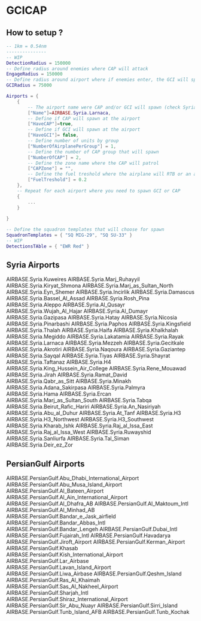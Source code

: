 # GCICAP

## How to setup ?

```lua
-- 1km = 0.54nm
---------------
-- WIP
DetectionRadius = 150000 
-- Define radius around enemies where CAP will attack
EngageRadius = 150000
-- Define radius around airport where if enemies enter, the GCI will spawn    
GCIRadius = 75000        

Airports = {
    {
        -- The airport name were CAP and/or GCI will spawn (check Syria Airports and PersianGulf Airports section)
        ["Name"]=AIRBASE.Syria.Larnaca, 
        -- Define if CAP will spawn at the airport
        ["HaveCAP"]=true,
        -- Define if GCI will spawn at the airport
        ["HaveGCI"]= false,
        -- Define number of units by group
        ["NumberOfAirplanePerGroup"] = 1,
        -- Define the number of CAP group that will spawn 
        ["NumberOfCAP"] = 2,
        -- Define the zone name where the CAP will patrol
        ["CAPZone"] = "",
        -- Define the fuel treshold where the airplane will RTB or an air refuel
        ["FuelTreshold"] = 0.2
    },
    -- Repeat for each airport where you need to spawn GCI or CAP
    {
        ...
    }
    
}

-- Define the squadron templates that will choose for spawn
SquadronTemplates = { "SQ MIG-29", "SQ SU-33" }
-- WIP
DetectionsTAble = { "EWR Red" }
```

## Syria Airports
AIRBASE.Syria.Kuweires
AIRBASE.Syria.Marj_Ruhayyil
AIRBASE.Syria.Kiryat_Shmona
AIRBASE.Syria.Marj_as_Sultan_North
AIRBASE.Syria.Eyn_Shemer
AIRBASE.Syria.Incirlik
AIRBASE.Syria.Damascus
AIRBASE.Syria.Bassel_Al_Assad
AIRBASE.Syria.Rosh_Pina
AIRBASE.Syria.Aleppo
AIRBASE.Syria.Al_Qusayr
AIRBASE.Syria.Wujah_Al_Hajar
AIRBASE.Syria.Al_Dumayr
AIRBASE.Syria.Gazipasa
AIRBASE.Syria.Hatay
AIRBASE.Syria.Nicosia
AIRBASE.Syria.Pinarbashi
AIRBASE.Syria.Paphos
AIRBASE.Syria.Kingsfield
AIRBASE.Syria.Thalah
AIRBASE.Syria.Haifa
AIRBASE.Syria.Khalkhalah
AIRBASE.Syria.Megiddo
AIRBASE.Syria.Lakatamia
AIRBASE.Syria.Rayak
AIRBASE.Syria.Larnaca
AIRBASE.Syria.Mezzeh
AIRBASE.Syria.Gecitkale
AIRBASE.Syria.Akrotiri
AIRBASE.Syria.Naqoura
AIRBASE.Syria.Gaziantep
AIRBASE.Syria.Sayqal
AIRBASE.Syria.Tiyas
AIRBASE.Syria.Shayrat
AIRBASE.Syria.Taftanaz
AIRBASE.Syria.H4
AIRBASE.Syria.King_Hussein_Air_College
AIRBASE.Syria.Rene_Mouawad
AIRBASE.Syria.Jirah
AIRBASE.Syria.Ramat_David
AIRBASE.Syria.Qabr_as_Sitt
AIRBASE.Syria.Minakh
AIRBASE.Syria.Adana_Sakirpasa
AIRBASE.Syria.Palmyra
AIRBASE.Syria.Hama
AIRBASE.Syria.Ercan
AIRBASE.Syria.Marj_as_Sultan_South
AIRBASE.Syria.Tabqa
AIRBASE.Syria.Beirut_Rafic_Hariri
AIRBASE.Syria.An_Nasiriyah
AIRBASE.Syria.Abu_al_Duhur
AIRBASE.Syria.At_Tanf
AIRBASE.Syria.H3
AIRBASE.Syria.H3_Northwest
AIRBASE.Syria.H3_Southwest
AIRBASE.Syria.Kharab_Ishk
AIRBASE.Syria.Raj_al_Issa_East
AIRBASE.Syria.Raj_al_Issa_West
AIRBASE.Syria.Ruwayshid
AIRBASE.Syria.Sanliurfa
AIRBASE.Syria.Tal_Siman
AIRBASE.Syria.Deir_ez_Zor

## PersianGulf Airports
AIRBASE.PersianGulf.Abu_Dhabi_International_Airport
AIRBASE.PersianGulf.Abu_Musa_Island_Airport
AIRBASE.PersianGulf.Al_Bateen_Airport
AIRBASE.PersianGulf.Al_Ain_International_Airport
AIRBASE.PersianGulf.Al_Dhafra_AB
AIRBASE.PersianGulf.Al_Maktoum_Intl
AIRBASE.PersianGulf.Al_Minhad_AB
AIRBASE.PersianGulf.Bandar_e_Jask_airfield
AIRBASE.PersianGulf.Bandar_Abbas_Intl
AIRBASE.PersianGulf.Bandar_Lengeh
AIRBASE.PersianGulf.Dubai_Intl
AIRBASE.PersianGulf.Fujairah_Intl
AIRBASE.PersianGulf.Havadarya
AIRBASE.PersianGulf.Jiroft_Airport
AIRBASE.PersianGulf.Kerman_Airport
AIRBASE.PersianGulf.Khasab
AIRBASE.PersianGulf.Kish_International_Airport
AIRBASE.PersianGulf.Lar_Airbase
AIRBASE.PersianGulf.Lavan_Island_Airport
AIRBASE.PersianGulf.Liwa_Airbase
AIRBASE.PersianGulf.Qeshm_Island
AIRBASE.PersianGulf.Ras_Al_Khaimah
AIRBASE.PersianGulf.Sas_Al_Nakheel_Airport
AIRBASE.PersianGulf.Sharjah_Intl
AIRBASE.PersianGulf.Shiraz_International_Airport
AIRBASE.PersianGulf.Sir_Abu_Nuayr
AIRBASE.PersianGulf.Sirri_Island
AIRBASE.PersianGulf.Tunb_Island_AFB
AIRBASE.PersianGulf.Tunb_Kochak
